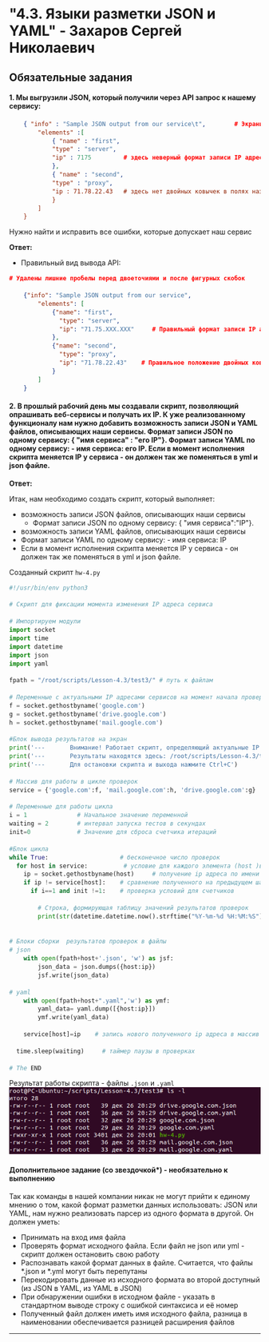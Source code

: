 # "4.3. Языки разметки JSON и YAML" - Захаров Сергей Николаевич

## Обязательные задания

#### 1. Мы выгрузили JSON, который получили через API запрос к нашему сервису:
```json
    { "info" : "Sample JSON output from our service\t",        # Экранированный знак горизонтального таба "\t"здесь лишний, он отделяет ковычки
        "elements" :[
            { "name" : "first",
            "type" : "server",
            "ip" : 7175         # здесь неверный формат записи IP адреса в поле значения ключа и нет двойных ковычек в поле значения ключа
            },
            { "name" : "second",
            "type" : "proxy",
            "ip : 71.78.22.43   # здесь нет двойных ковычек в полях названия и значения ключа
            }
        ]
    }
```
  Нужно найти и исправить все ошибки, которые допускает наш сервис
  
**Ответ:**
* Правильный вид вывода API: 
```json
# Удалены лишние пробелы перед двоеточиями и после фигурных скобок

    {"info": "Sample JSON output from our service",
        "elements": [
            {"name": "first",
              "type": "server",
              "ip": "71.75.XXX.XXX"     # Правильный формат записи IP адреса в поле значения ключа
            },
            {"name": "second",
              "type": "proxy",
              "ip": "71.78.22.43"    # Правильное положение двойных ковычек в полях названия и значения ключа
            }
        ]
    }
```


#### 2. В прошлый рабочий день мы создавали скрипт, позволяющий опрашивать веб-сервисы и получать их IP. К уже реализованному функционалу нам нужно добавить возможность записи JSON и YAML файлов, описывающих наши сервисы. Формат записи JSON по одному сервису: { "имя сервиса" : "его IP"}. Формат записи YAML по одному сервису: - имя сервиса: его IP. Если в момент исполнения скрипта меняется IP у сервиса - он должен так же поменяться в yml и json файле.

**Ответ:**

Итак, нам необходимо создать скрипт, который выполняет:
- возможность записи JSON файлов, описывающих наши сервисы
  - Формат записи JSON по одному сервису: { "имя сервиса":"IP"}.
-   возможность записи YAML файлов, описывающих наши сервисы
  - Формат записи YAML по одному сервису: - имя сервиса: IP  
- Если в момент исполнения скрипта меняется IP у сервиса - он должен так же поменяться в yml и json файле.

Созданный скрипт ` hw-4.py `

```python
#!/usr/bin/env python3

# Скрипт для фиксации момента изменения IP адреса сервиса

# Импортируем модули
import socket 
import time
import datetime
import json
import yaml

fpath = "/root/scripts/Lesson-4.3/test3/" # путь к файлам

# Переменные с актуальными IP адресами сервисов на момент начала проверки
f = socket.gethostbyname('google.com')
g = socket.gethostbyname('drive.google.com')
h = socket.gethostbyname('mail.google.com')

#Блок вывода результатов на экран
print('---       Внимание! Работает скрипт, определяющий актуальные IP адреса сервисов')
print('---       Результаты находятся здесь: /root/scripts/Lesson-4.3/test3/')
print('---       Для остановки скрипта и выхода нажмите Ctrl+C')

# Массив для работы в цикле проверок
service = {'google.com':f, 'mail.google.com':h, 'drive.google.com':g}

# Переменные для работы цикла
i = 1              # Начальное значение переменной
waiting = 2        # интервал запуска тестов в секундах
init=0             # Значение для сброса счетчика итераций

#Блок цикла
while True:                    # бесконечное число проверок 
  for host in service:          # условие для каждого элемента (host )в массиве (service) 
    ip = socket.gethostbyname(host)     # получение ip адреса по имени хоста
    if ip != service[host]:    # сравнение полученного на предыдущем шаге ip адреса с адресом на начало проверки 
      if i==1 and init !=1:    # проверка условий для счетчиков

        # Строка, формирующая таблицу значений результатов проверок
        print(str(datetime.datetime.now().strftime("%Y-%m-%d %H:%M:%S")) +' [ERROR] ' + str(host) +' IP mistmatch: '+service[host]+' '+ip)


# Блоки сборки  результатов проверок в файлы
# json
    with open(fpath+host+'.json', 'w') as jsf:
        json_data = json.dumps({host:ip})
        jsf.write(json_data)

# yaml
    with open(fpath+host+".yaml",'w') as ymf:
        yaml_data= yaml.dump([{host:ip}])
        ymf.write(yaml_data)

    service[host]=ip    # запись нового полученного ip адреса в массив

  time.sleep(waiting)     # таймер паузы в проверках

# The END

```
Результат работы скрипта - файлы ` .json ` и ` .yaml `
![files-script](/04-script-03-yaml/img/files-script.png)

#### Дополнительное задание (со звездочкой*) - необязательно к выполнению

Так как команды в нашей компании никак не могут прийти к единому мнению о том, какой формат разметки данных использовать: JSON или YAML, нам нужно реализовать парсер из одного формата в другой. Он должен уметь:
   * Принимать на вход имя файла
   * Проверять формат исходного файла. Если файл не json или yml - скрипт должен остановить свою работу
   * Распознавать какой формат данных в файле. Считается, что файлы *.json и *.yml могут быть перепутаны
   * Перекодировать данные из исходного формата во второй доступный (из JSON в YAML, из YAML в JSON)
   * При обнаружении ошибки в исходном файле - указать в стандартном выводе строку с ошибкой синтаксиса и её номер
   * Полученный файл должен иметь имя исходного файла, разница в наименовании обеспечивается разницей расширения файлов

---

